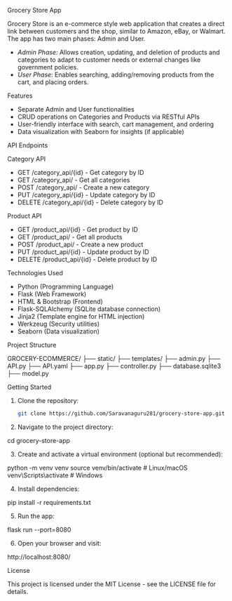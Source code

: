 

 Grocery Store App

Grocery Store is an e-commerce style web application that creates a direct link between customers and the shop, similar to Amazon, eBay, or Walmart. The app has two main phases: Admin and User.

- *Admin Phase:* Allows creation, updating, and deletion of products and categories to adapt to customer needs or external changes like government policies.  
- *User Phase:* Enables searching, adding/removing products from the cart, and placing orders.

 Features

- Separate Admin and User functionalities  
- CRUD operations on Categories and Products via RESTful APIs  
- User-friendly interface with search, cart management, and ordering  
- Data visualization with Seaborn for insights (if applicable)  

API Endpoints

 Category API  
- GET /category_api/{id} - Get category by ID  
- GET /category_api/ - Get all categories  
- POST /category_api/ - Create a new category  
- PUT /category_api/{id} - Update category by ID  
- DELETE /category_api/{id} - Delete category by ID  

 Product API  
- GET /product_api/{id} - Get product by ID  
- GET /product_api/ - Get all products  
- POST /product_api/ - Create a new product  
- PUT /product_api/{id} - Update product by ID  
- DELETE /product_api/{id} - Delete product by ID  

 Technologies Used

- Python (Programming Language)  
- Flask (Web Framework)  
- HTML & Bootstrap (Frontend)  
- Flask-SQLAlchemy (SQLite database connection)  
- Jinja2 (Template engine for HTML injection)  
- Werkzeug (Security utilities)  
- Seaborn (Data visualization)  

 Project Structure

GROCERY-ECOMMERCE/ ├── static/ ├── templates/ ├── admin.py ├── API.py ├── API.yaml ├── app.py ├── controller.py ├── database.sqlite3 ├── model.py

 Getting Started

1. Clone the repository:  
   ```bash
   git clone https://github.com/Saravanaguru281/grocery-store-app.git

2. Navigate to the project directory:

cd grocery-store-app


3. Create and activate a virtual environment (optional but recommended):

python -m venv venv
source venv/bin/activate    # Linux/macOS  
venv\Scripts\activate       # Windows


4. Install dependencies:

pip install -r requirements.txt


5. Run the app:

flask run --port=8080


6. Open your browser and visit:

http://localhost:8080/



License

This project is licensed under the MIT License - see the LICENSE file for details.  
